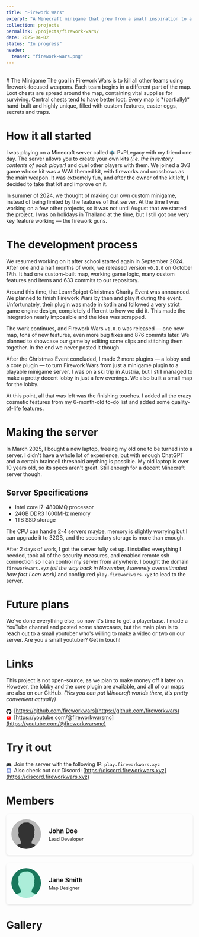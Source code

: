 ```yaml
---
title: "Firework Wars"
excerpt: "A Minecraft minigame that grew from a small inspiration to a server of its own."
collection: projects
permalink: /projects/firework-wars/
date: 2025-04-02
status: "In progress"
header:
  teaser: "firework-wars.png"
---
```


<br />
# The Minigame
The goal in Firework Wars is to kill all other teams using firework-focused weapons. Each team begins in a different part of the map. Loot chests are spread around the map, containing vital supplies for surviving. Central chests tend to have better loot. Every map is *(partially)* hand-built and highly unique, filled with custom features, easter eggs, secrets and traps.

# How it all started
I was playing on a Minecraft server called <img src="/images/custom_icons/pvplegacy.png" alt="PvPLegacy" style="width: 1em; height: 1em; object-fit: contain; margin-right: 0.5em; vertical-align: middle;">PvPLegacy with my friend one day. The server allows you to create your own kits *(i.e. the inventory contents of each player)* and duel other players with them. We joined a 3v3 game whose kit was a WWI themed kit, with fireworks and crossbows as the main weapon. It was extremely fun, and after the owner of the kit left, I decided to take that kit and improve on it.

In summer of 2024, we thought of making our own custom minigame, instead of being limited by the features of that server. At the time I was working on a few other projects, so it was not until August that we started the project. I was on holidays in Thailand at the time, but I still got one very key feature working — the firework guns.

# The development process
We resumed working on it after school started again in September 2024. After one and a half months of work, we released version `v0.1.0` on October 17th. It had one custom-built map, working game logic, many custom features and items and 633 commits to our repository. 

Around this time, the LearnSpigot Christmas Charity Event was announced. We planned to finish Firework Wars by then and play it during the event. Unfortunately, their plugin was made in kotlin and followed a very strict game engine design, completely different to how we did it. This made the integration nearly impossible and the idea was scrapped.

The work continues, and Firework Wars `v1.0.0` was released — one new map, tons of new features, even more bug fixes and 876 commits later. We planned to showcase our game by editing some clips and stitching them together. In the end we never posted it though.

After the Christmas Event concluded, I made 2 more plugins — a lobby and a core plugin — to turn Firework Wars from just a minigame plugin to a playable minigame server. I was on a ski trip in Austria, but I still managed to make a pretty decent lobby in just a few evenings. We also built a small map for the lobby.

At this point, all that was left was the finishing touches. I added all the crazy cosmetic features from my 6-month-old to-do list and added some quality-of-life features.

# Making the server
In March 2025, I bought a new laptop, freeing my old one to be turned into a server. I didn't have a whole lot of experience, but with enough ChatGPT and a certain braincell threshold anything is possible. My old laptop is over 10 years old, so its specs aren't great. Still enough for a decent Minecraft server though.

<div class="project__item">
  <article class="project__card">
    <h2 class="project__item-title">Server Specifications</h2>
    <ul>
      <li>Intel core i7-4800MQ processor</li>
      <li>24GB DDR3 1600MHz memory</li>
      <li>1TB SSD storage</li>
    </ul>
  </article>
</div>

The CPU can handle 2-4 servers maybe, memory is slightly worrying but I can upgrade it to 32GB, and the secondary storage is more than enough.

After 2 days of work, I got the server fully set up. I installed everything I needed, took all of the security measures, and enabled remote ssh connection so I can control my server from anywhere. I bought the domain `fireworkwars.xyz` *(all the way back in November, I severely overestimated how fast I can work)* and configured `play.fireworkwars.xyz` to lead to the server.

# Future plans
We've done everything else, so now it's time to get a playerbase. I made a YouTube channel and posted some showcases, but the main plan is to reach out to a small youtuber who's willing to make a video or two on our server. Are you a small youtuber? Get in touch!

# Links
This project is not open-source, as we plan to make money off it later on. However, the lobby and the core plugin are available, and all of our maps are also on our GitHub. *(Yes you can put Minecraft worlds there, it's pretty convenient actually)* <br />

<img src="/images/custom_icons/github.png" alt="GitHub" class="theme-aware-icon github-icon" style="width: 1em; height: 1em; object-fit: contain; margin-right: 0.5em; vertical-align: middle;">[https://github.com/fireworkwars](https://github.com/fireworkwars) <br />
<img src="/images/custom_icons/youtube.png" alt="YouTube" style="width: 1em; height: 1em; object-fit: contain; margin-right: 0.5em; vertical-align: middle;">[https://youtube.com/@fireworkwarsmc](https://youtube.com/@fireworkwarsmc)

# Try it out
<img src="/images/custom_icons/play.png" alt="Server" style="width: 1em; height: 1em; object-fit: contain; margin-right: 0.5em; vertical-align: middle;">Join the server with the following IP: `play.fireworkwars.xyz` <br />
<img src="/images/custom_icons/discord.png" alt="Discord" style="width: 1em; height: 1em; object-fit: contain; margin-right: 0.5em; vertical-align: middle;">Also check out our Discord: [https://discord.fireworkwars.xyz](https://discord.fireworkwars.xyz)

# Members

<style>
.member__container {
  margin-bottom: 1.5em;
}
.member__link {
  display: block;
  text-decoration: none;
  color: inherit;
}
.member__link:hover .member__card {
  box-shadow: 0 5px 15px rgba(0, 0, 0, 0.15);
}
.member__card {
  display: flex;
  align-items: center;
  padding: 1em;
  background-color: var(--global-bg-color);
  border-radius: 8px;
  border: 1px solid var(--global-border-color);
  box-shadow: 0 2px 5px rgba(0, 0, 0, 0.1);
  transition: box-shadow 0.3s ease;
}
.member__avatar {
  margin-right: 1.5em;
}
.member__avatar img {
  width: 80px;
  height: 80px;
  border-radius: 50%;
  object-fit: cover;
}
.member__info {
  flex: 1;
}
.member__name {
  margin: 0 0 0.25em 0;
  font-size: 1.2em;
  font-weight: bold;
}
.member__role {
  margin: 0;
  font-size: 0.9em;
  color: var(--global-text-color-light);
}
</style>

<div class="member__container">
  <a href="https://github.com/johndoe" class="member__link">
    <div class="member__card">
      <div class="member__avatar">
        <img src="/images/bio-photo.jpg" alt="John Doe">
      </div>
      <div class="member__info">
        <h3 class="member__name">John Doe</h3>
        <p class="member__role">Lead Developer</p>
      </div>
    </div>
  </a>
</div>

<div class="member__container">
  <a href="https://github.com/janesmith" class="member__link">
    <div class="member__card">
      <div class="member__avatar">
        <img src="/images/bio-photo-2.jpg" alt="Jane Smith">
      </div>
      <div class="member__info">
        <h3 class="member__name">Jane Smith</h3>
        <p class="member__role">Map Designer</p>
      </div>
    </div>
  </a>
</div>

# Gallery
